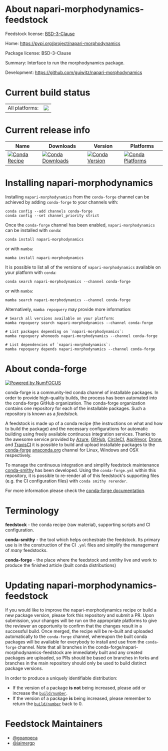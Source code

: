 About napari-morphodynamics-feedstock
=====================================

Feedstock license: [BSD-3-Clause](https://github.com/conda-forge/napari-morphodynamics-feedstock/blob/main/LICENSE.txt)

Home: https://pypi.org/project/napari-morphodynamics

Package license: BSD-3-Clause

Summary: Interface to run the morphodynamics package.

Development: https://github.com/guiwitz/napari-morphodynamics

Current build status
====================


<table><tr><td>All platforms:</td>
    <td>
      <a href="https://dev.azure.com/conda-forge/feedstock-builds/_build/latest?definitionId=20989&branchName=main">
        <img src="https://dev.azure.com/conda-forge/feedstock-builds/_apis/build/status/napari-morphodynamics-feedstock?branchName=main">
      </a>
    </td>
  </tr>
</table>

Current release info
====================

| Name | Downloads | Version | Platforms |
| --- | --- | --- | --- |
| [![Conda Recipe](https://img.shields.io/badge/recipe-napari--morphodynamics-green.svg)](https://anaconda.org/conda-forge/napari-morphodynamics) | [![Conda Downloads](https://img.shields.io/conda/dn/conda-forge/napari-morphodynamics.svg)](https://anaconda.org/conda-forge/napari-morphodynamics) | [![Conda Version](https://img.shields.io/conda/vn/conda-forge/napari-morphodynamics.svg)](https://anaconda.org/conda-forge/napari-morphodynamics) | [![Conda Platforms](https://img.shields.io/conda/pn/conda-forge/napari-morphodynamics.svg)](https://anaconda.org/conda-forge/napari-morphodynamics) |

Installing napari-morphodynamics
================================

Installing `napari-morphodynamics` from the `conda-forge` channel can be achieved by adding `conda-forge` to your channels with:

```
conda config --add channels conda-forge
conda config --set channel_priority strict
```

Once the `conda-forge` channel has been enabled, `napari-morphodynamics` can be installed with `conda`:

```
conda install napari-morphodynamics
```

or with `mamba`:

```
mamba install napari-morphodynamics
```

It is possible to list all of the versions of `napari-morphodynamics` available on your platform with `conda`:

```
conda search napari-morphodynamics --channel conda-forge
```

or with `mamba`:

```
mamba search napari-morphodynamics --channel conda-forge
```

Alternatively, `mamba repoquery` may provide more information:

```
# Search all versions available on your platform:
mamba repoquery search napari-morphodynamics --channel conda-forge

# List packages depending on `napari-morphodynamics`:
mamba repoquery whoneeds napari-morphodynamics --channel conda-forge

# List dependencies of `napari-morphodynamics`:
mamba repoquery depends napari-morphodynamics --channel conda-forge
```


About conda-forge
=================

[![Powered by
NumFOCUS](https://img.shields.io/badge/powered%20by-NumFOCUS-orange.svg?style=flat&colorA=E1523D&colorB=007D8A)](https://numfocus.org)

conda-forge is a community-led conda channel of installable packages.
In order to provide high-quality builds, the process has been automated into the
conda-forge GitHub organization. The conda-forge organization contains one repository
for each of the installable packages. Such a repository is known as a *feedstock*.

A feedstock is made up of a conda recipe (the instructions on what and how to build
the package) and the necessary configurations for automatic building using freely
available continuous integration services. Thanks to the awesome service provided by
[Azure](https://azure.microsoft.com/en-us/services/devops/), [GitHub](https://github.com/),
[CircleCI](https://circleci.com/), [AppVeyor](https://www.appveyor.com/),
[Drone](https://cloud.drone.io/welcome), and [TravisCI](https://travis-ci.com/)
it is possible to build and upload installable packages to the
[conda-forge](https://anaconda.org/conda-forge) [anaconda.org](https://anaconda.org/)
channel for Linux, Windows and OSX respectively.

To manage the continuous integration and simplify feedstock maintenance
[conda-smithy](https://github.com/conda-forge/conda-smithy) has been developed.
Using the ``conda-forge.yml`` within this repository, it is possible to re-render all of
this feedstock's supporting files (e.g. the CI configuration files) with ``conda smithy rerender``.

For more information please check the [conda-forge documentation](https://conda-forge.org/docs/).

Terminology
===========

**feedstock** - the conda recipe (raw material), supporting scripts and CI configuration.

**conda-smithy** - the tool which helps orchestrate the feedstock.
                   Its primary use is in the construction of the CI ``.yml`` files
                   and simplify the management of *many* feedstocks.

**conda-forge** - the place where the feedstock and smithy live and work to
                  produce the finished article (built conda distributions)


Updating napari-morphodynamics-feedstock
========================================

If you would like to improve the napari-morphodynamics recipe or build a new
package version, please fork this repository and submit a PR. Upon submission,
your changes will be run on the appropriate platforms to give the reviewer an
opportunity to confirm that the changes result in a successful build. Once
merged, the recipe will be re-built and uploaded automatically to the
`conda-forge` channel, whereupon the built conda packages will be available for
everybody to install and use from the `conda-forge` channel.
Note that all branches in the conda-forge/napari-morphodynamics-feedstock are
immediately built and any created packages are uploaded, so PRs should be based
on branches in forks and branches in the main repository should only be used to
build distinct package versions.

In order to produce a uniquely identifiable distribution:
 * If the version of a package **is not** being increased, please add or increase
   the [``build/number``](https://docs.conda.io/projects/conda-build/en/latest/resources/define-metadata.html#build-number-and-string).
 * If the version of a package **is** being increased, please remember to return
   the [``build/number``](https://docs.conda.io/projects/conda-build/en/latest/resources/define-metadata.html#build-number-and-string)
   back to 0.

Feedstock Maintainers
=====================

* [@goanpeca](https://github.com/goanpeca/)
* [@jaimergp](https://github.com/jaimergp/)

